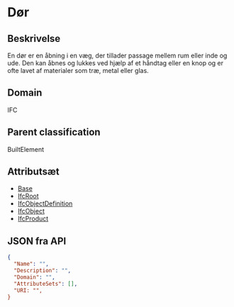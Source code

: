 # Dør

## Beskrivelse

En dør er en åbning i en væg, der tillader passage mellem rum eller inde og ude. Den kan åbnes og lukkes ved hjælp af et håndtag eller en knop og er ofte lavet af materialer som træ, metal eller glas.

## Domain

IFC

## Parent classification

BuiltElement

## Attributsæt

- [Base](../../../GroupsOfAttributes/Base.md)
- [IfcRoot](../../../GroupsOfAttributes/IfcRoot.md)
- [IfcObjectDefinition](../../../GroupsOfAttributes/IfcObjectDefinition.md)
- [IfcObject](../../../GroupsOfAttributes/IfcObject.md)
- [IfcProduct](../../../GroupsOfAttributes/IfcProduct.md)

## JSON fra API

```json
{
  "Name": "",
  "Description": "",
  "Domain": "",
  "AttributeSets": [],
  "URI: "",
}
```
